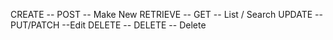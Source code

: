 CREATE -- POST -- Make New
RETRIEVE -- GET -- List / Search
UPDATE -- PUT/PATCH --Edit
DELETE -- DELETE -- Delete